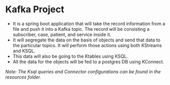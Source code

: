 # Kafka Project
 
* It is a spring boot application that will take the record information from a file and push it into a Kafka topic. The record will be consisting a subscriber, case, patient, and service inside it.
* It will segregate the data on the basis of objects and send that data to the particular topics. It will perform those actions using both KStreams and KSQL.
* This data will also be going to the Ktables using KSQL.
* All the data for the objects will be fed to a postgres DB using KConnect.

<i>Note: The Ksql queries and Connector configurations can be found in the resources folder.</i>
